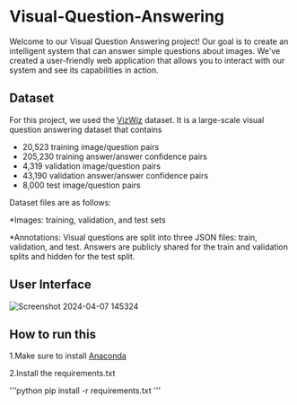 # Visual-Question-Answering

Welcome to our Visual Question Answering project! Our goal is to create an intelligent system that can answer simple questions about images. We've created a user-friendly web application that allows you to interact with our system and see its capabilities in action.

## Dataset
For this project, we used the [VizWiz](https://www.kaggle.com/datasets/lhanhsin/vizwiz/data) dataset. It is a large-scale visual question answering dataset that contains

* 20,523 training image/question pairs
* 205,230 training answer/answer confidence pairs
* 4,319 validation image/question pairs
* 43,190 validation answer/answer confidence pairs
* 8,000 test image/question pairs
  
Dataset files are as follows:

*Images: training, validation, and test sets

*Annotations: Visual questions are split into three JSON files: train, validation, and test. Answers are publicly shared for the train and validation splits and hidden for the test split.

## User Interface


![Screenshot 2024-04-07 145324](https://github.com/maratidivya/Visual-Question-Answering/assets/107937294/3d79f8a5-b362-40d8-9c77-3ec0aa2918a3)

## How to run this
1.Make sure to install [Anaconda](https://www.anaconda.com/download/success)

2.Install the requirements.txt

  '''python
  pip install -r requirements.txt
  '''



